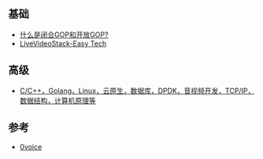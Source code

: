 ## 基础

- [什么是闭合GOP和开放GOP?](https://mp.weixin.qq.com/s/TBuzmDxvIgQhvDkEPvu-sA)
- [LiveVideoStack-Easy Tech](https://mp.weixin.qq.com/mp/appmsgalbum?__biz=MzU1NTEzOTM5Mw==&action=getalbum&album_id=2009576878084358145&scene=173&from_msgid=2247522044&from_itemidx=1&count=3&nolastread=1#wechat_redirect)



## 高级

- [C/C++，Golang，Linux，云原生，数据库，DPDK，音视频开发，TCP/IP，数据结构，计算机原理等](https://github.com/0voice/learning_mind_map)

## 参考

- [0voice](https://github.com/0voice/audio_video_streaming)

